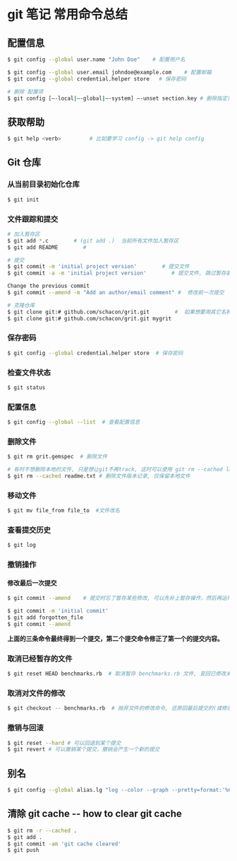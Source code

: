 # git 笔记 常用命令总结

## 配置信息

```bash
$ git config --global user.name "John Doe"    # 配置用户名

$ git config --global user.email johndoe@example.com    # 配置邮箱
$ git config --global credential.helper store   # 保存密码

# 删除 配置项
$ git config [–-local|–-global|–-system] –-unset section.key # 删除指定范围内的配置项
```

## 获取帮助

```bash
$ git help <verb>         # 比如要学习 config -> git help config
```

## Git 仓库

### 从当前目录初始化仓库

```bash
$ git init
```

### 文件跟踪和提交

```Bash
# 加入暂存区
$ git add *.c        # (git add .)  当前所有文件加入暂存区
$ git add README        #

# 提交
$ git commit -m 'initial project version'        # 提交文件
$ git commit -a -m 'initial project version'        # 提交文件, 跳过暂存直接提交(-a)

Change the previous commit
$ git commit --amend -m "Add an author/email comment" #  修改前一次提交

# 克隆仓库
$ git clone git:# github.com/schacon/grit.git        #  如果想要用其它名称, 在最后可以定义新建的目录名, 如下:
$ git clone git:# github.com/schacon/grit.git mygrit
```

### 保存密码

```bash
$ git config --global credential.helper store  # 保存密码
```

### 检查文件状态

```bash
$ git status
```

### 配置信息

```bash
$ git config --global --list  # 查看配置信息
```

### 删除文件

```bash
$ git rm grit.gemspec  # 删除文件

# 有时不想删除本地的文件, 只是想让git不再track, 这时可以使用 git rm --cached logs/xx.log
$ git rm --cached readme.txt # 删除文件版本记录, 仅保留本地文件
```

### 移动文件

```bash
$ git mv file_from file_to  #文件改名
```

### 查看提交历史

```bash
$ git log
```

### 撤销操作

#### 修改最后一次提交

```bash
$ git commit --amend    # 提交时忘了暂存某些修改, 可以先补上暂存操作，然后再运行--amend 提交：

$ git commit -m 'initial commit'
$ git add forgotten_file
$ git commit --amend
```

**上面的三条命令最终得到一个提交，第二个提交命令修正了第一个的提交内容。**

### 取消已经暂存的文件

```bash
$ git reset HEAD benchmarks.rb  # 取消暂存 benchmarks.rb 文件, 变回已修改未暂存的状态;
```

### 取消对文件的修改

```bash
$ git checkout -- benchmarks.rb  # 抛弃文件的修改命令, 还原回最后提交的(或修改前的)版本(已添加到缓存区的改动，以及新文件，都不受影响。)
```

### 撤销与回滚

```bash
$ git reset --hard # 可以回退到某个提交
$ git revert # 可以撤销某个提交，撤销会产生一个新的提交
```

## 别名

```bash
$ git config --global alias.lg "log --color --graph --pretty=format:'%Cred%h%Creset -%C(yellow)%d%Creset %s %Cgreen(%cr) %C(bold blue)<%an>%Creset' --abbrev-commit"  # 定义历史记录格式的别名, 以后只需 git lg 即可
```

## 清除 git cache -- how to clear git cache

```bash
$ git rm -r --cached .
$ git add .
$ git commit -am 'git cache cleared'
$ git push
```
